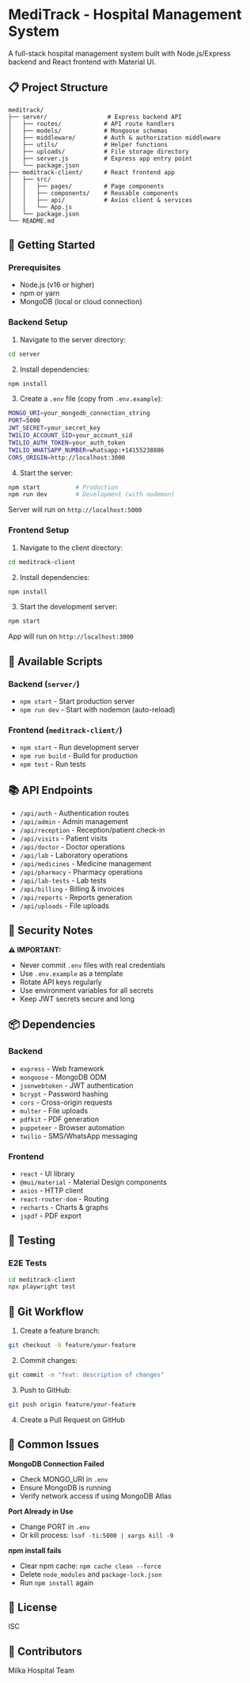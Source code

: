 # MediTrack - Hospital Management System

A full-stack hospital management system built with Node.js/Express backend and React frontend with Material UI.

## 📋 Project Structure

```
meditrack/
├── server/                 # Express backend API
│   ├── routes/            # API route handlers
│   ├── models/            # Mongoose schemas
│   ├── middleware/        # Auth & authorization middleware
│   ├── utils/             # Helper functions
│   ├── uploads/           # File storage directory
│   ├── server.js          # Express app entry point
│   └── package.json
├── meditrack-client/      # React frontend app
│   ├── src/
│   │   ├── pages/         # Page components
│   │   ├── components/    # Reusable components
│   │   ├── api/           # Axios client & services
│   │   └── App.js
│   └── package.json
└── README.md
```

## 🚀 Getting Started

### Prerequisites
- Node.js (v16 or higher)
- npm or yarn
- MongoDB (local or cloud connection)

### Backend Setup

1. Navigate to the server directory:
```bash
cd server
```

2. Install dependencies:
```bash
npm install
```

3. Create a `.env` file (copy from `.env.example`):
```bash
MONGO_URI=your_mongodb_connection_string
PORT=5000
JWT_SECRET=your_secret_key
TWILIO_ACCOUNT_SID=your_account_sid
TWILIO_AUTH_TOKEN=your_auth_token
TWILIO_WHATSAPP_NUMBER=whatsapp:+14155238886
CORS_ORIGIN=http://localhost:3000
```

4. Start the server:
```bash
npm start          # Production
npm run dev        # Development (with nodemon)
```

Server will run on `http://localhost:5000`

### Frontend Setup

1. Navigate to the client directory:
```bash
cd meditrack-client
```

2. Install dependencies:
```bash
npm install
```

3. Start the development server:
```bash
npm start
```

App will run on `http://localhost:3000`

## 🔧 Available Scripts

### Backend (`server/`)
- `npm start` - Start production server
- `npm run dev` - Start with nodemon (auto-reload)

### Frontend (`meditrack-client/`)
- `npm start` - Run development server
- `npm run build` - Build for production
- `npm test` - Run tests

## 📚 API Endpoints

- `/api/auth` - Authentication routes
- `/api/admin` - Admin management
- `/api/reception` - Reception/patient check-in
- `/api/visits` - Patient visits
- `/api/doctor` - Doctor operations
- `/api/lab` - Laboratory operations
- `/api/medicines` - Medicine management
- `/api/pharmacy` - Pharmacy operations
- `/api/lab-tests` - Lab tests
- `/api/billing` - Billing & invoices
- `/api/reports` - Reports generation
- `/api/uploads` - File uploads

## 🔐 Security Notes

**⚠️ IMPORTANT:**
- Never commit `.env` files with real credentials
- Use `.env.example` as a template
- Rotate API keys regularly
- Use environment variables for all secrets
- Keep JWT secrets secure and long

## 📦 Dependencies

### Backend
- `express` - Web framework
- `mongoose` - MongoDB ODM
- `jsonwebtoken` - JWT authentication
- `bcrypt` - Password hashing
- `cors` - Cross-origin requests
- `multer` - File uploads
- `pdfkit` - PDF generation
- `puppeteer` - Browser automation
- `twilio` - SMS/WhatsApp messaging

### Frontend
- `react` - UI library
- `@mui/material` - Material Design components
- `axios` - HTTP client
- `react-router-dom` - Routing
- `recharts` - Charts & graphs
- `jspdf` - PDF export

## 🧪 Testing

### E2E Tests
```bash
cd meditrack-client
npx playwright test
```

## 📝 Git Workflow

1. Create a feature branch:
```bash
git checkout -b feature/your-feature
```

2. Commit changes:
```bash
git commit -m "feat: description of changes"
```

3. Push to GitHub:
```bash
git push origin feature/your-feature
```

4. Create a Pull Request on GitHub

## 🐛 Common Issues

**MongoDB Connection Failed**
- Check MONGO_URI in `.env`
- Ensure MongoDB is running
- Verify network access if using MongoDB Atlas

**Port Already in Use**
- Change PORT in `.env`
- Or kill process: `lsof -ti:5000 | xargs kill -9`

**npm install fails**
- Clear npm cache: `npm cache clean --force`
- Delete `node_modules` and `package-lock.json`
- Run `npm install` again

## 📄 License

ISC

## 👥 Contributors

Milka Hospital Team